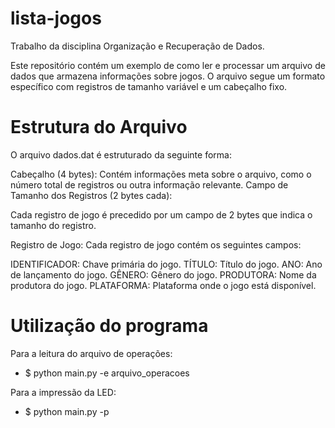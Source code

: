 ﻿# lista-jogos
Trabalho da disciplina Organização e Recuperação de Dados.

Este repositório contém um exemplo de como ler e processar um arquivo de dados que armazena informações sobre jogos. O arquivo segue um formato específico com registros de tamanho variável e um cabeçalho fixo.

# Estrutura do Arquivo
O arquivo dados.dat é estruturado da seguinte forma:

Cabeçalho (4 bytes):
Contém informações meta sobre o arquivo, como o número total de registros ou outra informação relevante.
Campo de Tamanho dos Registros (2 bytes cada):

Cada registro de jogo é precedido por um campo de 2 bytes que indica o tamanho do registro.

Registro de Jogo:
Cada registro de jogo contém os seguintes campos:

IDENTIFICADOR: Chave primária do jogo.
TÍTULO: Título do jogo. 
ANO: Ano de lançamento do jogo. 
GÊNERO: Gênero do jogo. 
PRODUTORA: Nome da produtora do jogo. 
PLATAFORMA: Plataforma onde o jogo está disponível.

# Utilização do programa
Para a leitura do arquivo de operações:
*  $ python main.py -e arquivo_operacoes

Para a impressão da LED:
*  $ python main.py -p
